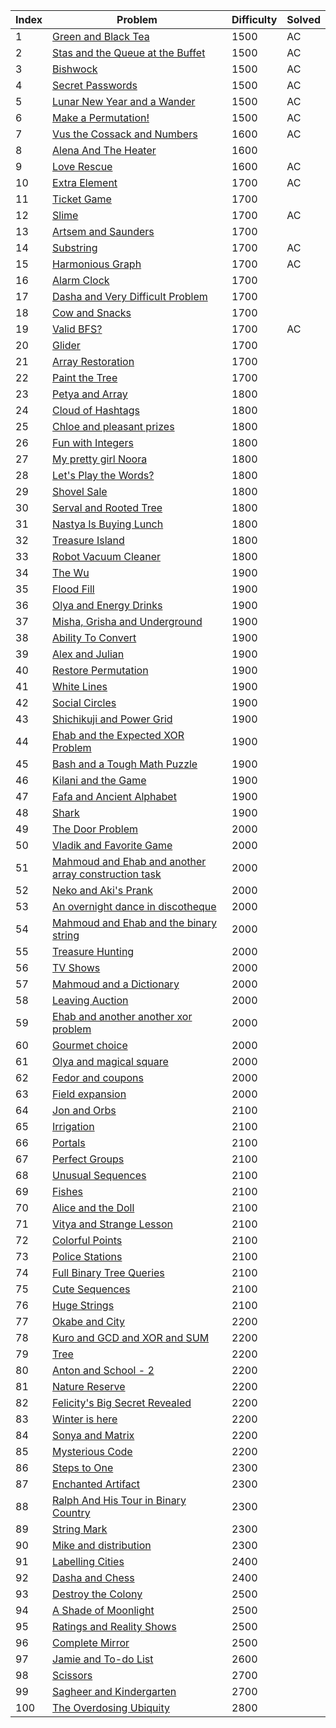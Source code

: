| Index | Problem | Difficulty | Solved |
| --- | --- | --- | --- |
| 1 | [Green and Black Tea](https://codeforces.com/problemset/problem/746/D) | 1500 |  AC|
| 2 | [Stas and the Queue at the Buffet](https://codeforces.com/problemset/problem/1151/D) | 1500 |  AC|
| 3 | [Bishwock](https://codeforces.com/problemset/problem/991/D) | 1500 |  AC|
| 4 | [Secret Passwords](https://codeforces.com/problemset/problem/1263/D) | 1500 |  AC|
| 5 | [Lunar New Year and a Wander](https://codeforces.com/problemset/problem/1106/D) | 1500 |  AC|
| 6 | [Make a Permutation!](https://codeforces.com/problemset/problem/864/D) | 1500 |  AC|
| 7 | [Vus the Cossack and Numbers](https://codeforces.com/problemset/problem/1186/D) | 1600 |  AC|
| 8 | [Alena And The Heater](https://codeforces.com/problemset/problem/940/D) | 1600 |  |
| 9 | [Love Rescue](https://codeforces.com/problemset/problem/939/D) | 1600 |  AC|
| 10 | [Extra Element](https://codeforces.com/problemset/problem/1185/D) | 1700 |  AC|
| 11 | [Ticket Game](https://codeforces.com/problemset/problem/1215/D) | 1700 |  |
| 12 | [Slime](https://codeforces.com/problemset/problem/1038/D) | 1700 |  AC|
| 13 | [Artsem and Saunders](https://codeforces.com/problemset/problem/765/D) | 1700 |  |
| 14 | [Substring](https://codeforces.com/problemset/problem/919/D) | 1700 |  AC|
| 15 | [Harmonious Graph](https://codeforces.com/problemset/problem/1253/D) | 1700 |  AC|
| 16 | [Alarm Clock](https://codeforces.com/problemset/problem/898/D) | 1700 |  |
| 17 | [Dasha and Very Difficult Problem](https://codeforces.com/problemset/problem/761/D) | 1700 |  |
| 18 | [Cow and Snacks](https://codeforces.com/problemset/problem/1209/D) | 1700 |  |
| 19 | [Valid BFS?](https://codeforces.com/problemset/problem/1037/D) | 1700 |  AC|
| 20 | [Glider](https://codeforces.com/problemset/problem/1041/D) | 1700 |  |
| 21 | [Array Restoration](https://codeforces.com/problemset/problem/1023/D) | 1700 |  |
| 22 | [Paint the Tree](https://codeforces.com/problemset/problem/1244/D) | 1700 |  |
| 23 | [Petya and Array](https://codeforces.com/problemset/problem/1042/D) | 1800 |  |
| 24 | [Cloud of Hashtags](https://codeforces.com/problemset/problem/777/D) | 1800 |  |
| 25 | [Chloe and pleasant prizes](https://codeforces.com/problemset/problem/743/D) | 1800 |  |
| 26 | [Fun with Integers](https://codeforces.com/problemset/problem/1062/D) | 1800 |  |
| 27 | [My pretty girl Noora](https://codeforces.com/problemset/problem/822/D) | 1800 |  |
| 28 | [Let's Play the Words?](https://codeforces.com/problemset/problem/1277/D) | 1800 |  |
| 29 | [Shovel Sale](https://codeforces.com/problemset/problem/899/D) | 1800 |  |
| 30 | [Serval and Rooted Tree](https://codeforces.com/problemset/problem/1153/D) | 1800 |  |
| 31 | [Nastya Is Buying Lunch](https://codeforces.com/problemset/problem/1136/D) | 1800 |  |
| 32 | [Treasure Island](https://codeforces.com/problemset/problem/1214/D) | 1800 |  |
| 33 | [Robot Vacuum Cleaner](https://codeforces.com/problemset/problem/922/D) | 1800 |  |
| 34 | [The Wu](https://codeforces.com/problemset/problem/1017/D) | 1900 |  |
| 35 | [Flood Fill](https://codeforces.com/problemset/problem/1114/D) | 1900 |  |
| 36 | [Olya and Energy Drinks](https://codeforces.com/problemset/problem/877/D) | 1900 |  |
| 37 | [Misha, Grisha and Underground](https://codeforces.com/problemset/problem/832/D) | 1900 |  |
| 38 | [Ability To Convert](https://codeforces.com/problemset/problem/758/D) | 1900 |  |
| 39 | [Alex and Julian](https://codeforces.com/problemset/problem/1220/D) | 1900 |  |
| 40 | [Restore Permutation](https://codeforces.com/problemset/problem/1208/D) | 1900 |  |
| 41 | [White Lines](https://codeforces.com/problemset/problem/1200/D) | 1900 |  |
| 42 | [Social Circles](https://codeforces.com/problemset/problem/1060/D) | 1900 |  |
| 43 | [Shichikuji and Power Grid](https://codeforces.com/problemset/problem/1245/D) | 1900 |  |
| 44 | [Ehab and the Expected XOR Problem](https://codeforces.com/problemset/problem/1174/D) | 1900 |  |
| 45 | [Bash and a Tough Math Puzzle](https://codeforces.com/problemset/problem/914/D) | 1900 |  |
| 46 | [Kilani and the Game](https://codeforces.com/problemset/problem/1105/D) | 1900 |  |
| 47 | [Fafa and Ancient Alphabet](https://codeforces.com/problemset/problem/935/D) | 1900 |  |
| 48 | [Shark](https://codeforces.com/problemset/problem/982/D) | 1900 |  |
| 49 | [The Door Problem](https://codeforces.com/problemset/problem/776/D) | 2000 |  |
| 50 | [Vladik and Favorite Game](https://codeforces.com/problemset/problem/811/D) | 2000 |  |
| 51 | [Mahmoud and Ehab and another array construction task](https://codeforces.com/problemset/problem/959/D) | 2000 |  |
| 52 | [Neko and Aki's Prank](https://codeforces.com/problemset/problem/1152/D) | 2000 |  |
| 53 | [An overnight dance in discotheque](https://codeforces.com/problemset/problem/814/D) | 2000 |  |
| 54 | [Mahmoud and Ehab and the binary string](https://codeforces.com/problemset/problem/862/D) | 2000 |  |
| 55 | [Treasure Hunting](https://codeforces.com/problemset/problem/1201/D) | 2000 |  |
| 56 | [TV Shows](https://codeforces.com/problemset/problem/1061/D) | 2000 |  |
| 57 | [Mahmoud and a Dictionary](https://codeforces.com/problemset/problem/766/D) | 2000 |  |
| 58 | [Leaving Auction](https://codeforces.com/problemset/problem/749/D) | 2000 |  |
| 59 | [Ehab and another another xor problem](https://codeforces.com/problemset/problem/1088/D) | 2000 |  |
| 60 | [Gourmet choice](https://codeforces.com/problemset/problem/1131/D) | 2000 |  |
| 61 | [Olya and magical square](https://codeforces.com/problemset/problem/1080/D) | 2000 |  |
| 62 | [Fedor and coupons](https://codeforces.com/problemset/problem/754/D) | 2000 |  |
| 63 | [Field expansion](https://codeforces.com/problemset/problem/799/D) | 2000 |  |
| 64 | [Jon and Orbs](https://codeforces.com/problemset/problem/768/D) | 2100 |  |
| 65 | [Irrigation](https://codeforces.com/problemset/problem/1181/D) | 2100 |  |
| 66 | [Portals](https://codeforces.com/problemset/problem/1271/D) | 2100 |  |
| 67 | [Perfect Groups](https://codeforces.com/problemset/problem/980/D) | 2100 |  |
| 68 | [Unusual Sequences](https://codeforces.com/problemset/problem/900/D) | 2100 |  |
| 69 | [Fishes](https://codeforces.com/problemset/problem/912/D) | 2100 |  |
| 70 | [Alice and the Doll](https://codeforces.com/problemset/problem/1236/D) | 2100 |  |
| 71 | [Vitya and Strange Lesson](https://codeforces.com/problemset/problem/842/D) | 2100 |  |
| 72 | [Colorful Points](https://codeforces.com/problemset/problem/909/D) | 2100 |  |
| 73 | [Police Stations](https://codeforces.com/problemset/problem/796/D) | 2100 |  |
| 74 | [Full Binary Tree Queries](https://codeforces.com/problemset/problem/960/D) | 2100 |  |
| 75 | [Cute Sequences](https://codeforces.com/problemset/problem/1166/D) | 2100 |  |
| 76 | [Huge Strings](https://codeforces.com/problemset/problem/868/D) | 2100 |  |
| 77 | [Okabe and City](https://codeforces.com/problemset/problem/821/D) | 2200 |  |
| 78 | [Kuro and GCD and XOR and SUM](https://codeforces.com/problemset/problem/979/D) | 2200 |  |
| 79 | [Tree](https://codeforces.com/problemset/problem/932/D) | 2200 |  |
| 80 | [Anton and School - 2](https://codeforces.com/problemset/problem/785/D) | 2200 |  |
| 81 | [Nature Reserve](https://codeforces.com/problemset/problem/1059/D) | 2200 |  |
| 82 | [Felicity's Big Secret Revealed](https://codeforces.com/problemset/problem/757/D) | 2200 |  |
| 83 | [Winter is here](https://codeforces.com/problemset/problem/839/D) | 2200 |  |
| 84 | [Sonya and Matrix](https://codeforces.com/problemset/problem/1004/D) | 2200 |  |
| 85 | [Mysterious Code](https://codeforces.com/problemset/problem/1163/D) | 2200 |  |
| 86 | [Steps to One](https://codeforces.com/problemset/problem/1139/D) | 2300 |  |
| 87 | [Enchanted Artifact](https://codeforces.com/problemset/problem/1282/D) | 2300 |  |
| 88 | [Ralph And His Tour in Binary Country](https://codeforces.com/problemset/problem/894/D) | 2300 |  |
| 89 | [String Mark](https://codeforces.com/problemset/problem/895/D) | 2300 |  |
| 90 | [Mike and distribution](https://codeforces.com/problemset/problem/798/D) | 2300 |  |
| 91 | [Labelling Cities](https://codeforces.com/problemset/problem/794/D) | 2400 |  |
| 92 | [Dasha and Chess](https://codeforces.com/problemset/problem/1100/D) | 2400 |  |
| 93 | [Destroy the Colony](https://codeforces.com/problemset/problem/1111/D) | 2500 |  |
| 94 | [A Shade of Moonlight](https://codeforces.com/problemset/problem/989/D) | 2500 |  |
| 95 | [Ratings and Reality Shows](https://codeforces.com/problemset/problem/887/D) | 2500 |  |
| 96 | [Complete Mirror](https://codeforces.com/problemset/problem/1182/D) | 2500 |  |
| 97 | [Jamie and To-do List](https://codeforces.com/problemset/problem/916/D) | 2600 |  |
| 98 | [Scissors](https://codeforces.com/problemset/problem/955/D) | 2700 |  |
| 99 | [Sagheer and Kindergarten](https://codeforces.com/problemset/problem/812/D) | 2700 |  |
| 100 | [The Overdosing Ubiquity](https://codeforces.com/problemset/problem/869/D) | 2800 |  |
